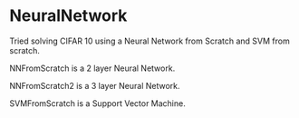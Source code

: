 # NeuralNetwork

Tried solving CIFAR 10 using a Neural Network from Scratch and SVM from scratch.

NNFromScratch is a 2 layer Neural Network.

NNFromScratch2 is a 3 layer Neural Network.

SVMFromScratch is a Support Vector Machine.
